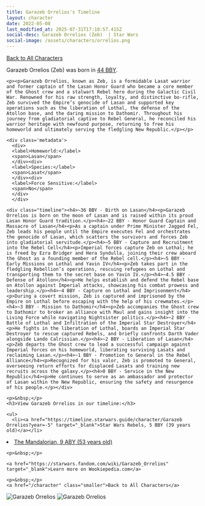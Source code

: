 ```yaml
---
title: Garazeb Orrelios's Timeline
layout: character
date: 2022-05-08
last_modified_at: 2025-07-31T17:18:57.415Z
social-desc: Garazeb Orrelios (Zeb)  | Star Wars
social-image: /assets/characters/orrelios.png
---
```

<a href="/character" class="smaller">Back to All Characters</a>

<div class="character-profile container">
  <div class="col-10">
    <p>
    Garazeb Orrelios (Zeb)             was born in <a href="https://timeline.starwars.guide/character/Garazeb Orrelios?year=-44" target="_blank">44 BBY</a>.
    </p>

    <p><p>Garazeb Orrelios, known as Zeb, is a formidable Lasat warrior and former captain of the Lasan Honor Guard who became a core member of the Ghost crew and a stalwart Rebel hero during the Galactic Civil War. Renowned for his raw strength, loyalty, and distinctive bo-rifle, Zeb survived the Empire’s genocide of Lasan and supported key operations such as the liberation of Lothal, the defense of the Atollon base, and the daring mission to Dathomir. Throughout his journey from gladiatorial captive to Rebel General, he reconciled his warrior heritage with newfound purpose, returning to free his homeworld and ultimately serving the fledgling New Republic.</p></p>
    
    <div class='metadata'>
      <div>
      <label>Homeworld:</label>
      <span>Lasan</span>
      </div><div>
      <label>Species:</label>
      <span>Lasat</span>
      </div><div>
      <label>Force Sensitive:</label>
      <span>No</span>
      </div>
      </div>

    <div class="timeline"><h4>~36 BBY - Birth on Lasan</h4><p>Garazeb Orrelios is born on the moon of Lasan and is raised within its proud Lasan Honor Guard tradition.</p><h4>~22 BBY - Honor Guard Captain and Massacre of Lasan</h4><p>As a captain under Prime Minister Jagged Fel, Zeb leads his people until the Empire executes Fel and orchestrates the genocide of Lasan, which scatters the survivors and forces Zeb into gladiatorial servitude.</p><h4>~5 BBY - Capture and Recruitment into the Rebel Cell</h4><p>Imperial forces capture Zeb on Lothal; he is freed by Ezra Bridger and Hera Syndulla, joining their crew aboard the Ghost as a founding member of the Rebel cell.</p><h4>~5 BBY - Early Missions on Lothal and Yavin IV</h4><p>Zeb takes part in the fledgling Rebellion’s operations, rescuing refugees on Lothal and transporting them to the secret base on Yavin IV.</p><h4>~4.5 BBY - Defense of Atollon</h4><p>He helps establish and defend the Rebel base on Atollon against Imperial attacks, showcasing his combat prowess and leadership.</p><h4>~4 BBY - Capture on Lothal and Imprisonment</h4><p>During a covert mission, Zeb is captured and imprisoned by the Empire on Lothal before escaping with the help of his crewmates.</p><h4>~3 BBY - Mission to Dathomir</h4><p>Zeb accompanies the Ghost crew to Dathomir to broker an alliance with Maul and gains insight into the Living Force while navigating Nightsister politics.</p><h4>~2 BBY - Battle of Lothal and Infiltration of the Imperial Star Destroyer</h4><p>He fights in the liberation of Lothal, boards an Imperial Star Destroyer to rescue captured Rebels, and briefly confronts Darth Vader alongside Lando Calrissian.</p><h4>~2 BBY - Liberation of Lasan</h4><p>Zeb departs the Ghost crew to lead a successful campaign against Imperial forces on his homeworld, liberating surviving Lasats and reclaiming Lasan.</p><h4>~1 BBY - Promotion to General in the Rebel Alliance</h4><p>Recognized for his valor, Zeb is promoted to General, overseeing return efforts for displaced Lasats and training new recruits across the galaxy.</p><h4>0 BBY - Service in the New Republic</h4><p>He continues to serve as an ambassador and protector of Lasan within the New Republic, ensuring the safety and resurgence of his people.</p></div>
    
    <p>&nbsp;</p>
    <h3>View Garazeb Orrelios in our timeline:</h3>

    <ul>
      <li><a href="https://timeline.starwars.guide/character/Garazeb Orrelios?year=-5" target="_blank">Star Wars Rebels, 5 BBY (39 years old)</a></li>
  <li><a href="https://timeline.starwars.guide/character/Garazeb Orrelios?year=9" target="_blank">The Mandalorian, 9 ABY (53 years old)</a></li>
    </ul>

    <p>&nbsp;</p>

    <a href="https://starwars.fandom.com/wiki/Garazeb_Orrelios" target="_blank">Learn more on Wookiepedia.com</a>

    <p>&nbsp;</p>
    <a href="/character" class="smaller">Back to All Characters</a>
  </div>
  <div class="character_image col-2">
    <img src="https://timeline.starwars.guide//images/orrelios.png" alt="Garazeb Orrelios" />
    <img src="https://timeline.starwars.guide//images/orrelios-rebels.png" alt="Garazeb Orrelios" />
    <script async src="https://pagead2.googlesyndication.com/pagead/js/adsbygoogle.js?client=ca-pub-6056590143595280"
        crossorigin="anonymous"></script>
    <!-- starwars character -->
    <ins class="adsbygoogle"
        style="display:block; min-height: 280px; width: 100%;"
        data-ad-client="ca-pub-6056590143595280"
        data-ad-slot="1622037034"
        data-ad-format="auto"
        data-full-width-responsive="true"></ins>
    <script>
        (adsbygoogle = window.adsbygoogle || []).push({});
    </script>
  </div>
</div>
